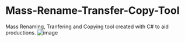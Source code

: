 # Mass-Rename-Transfer-Copy-Tool
 Mass Renaming, Tranfering and Copying tool created with C# to aid productions.
![image](https://user-images.githubusercontent.com/57574585/209544412-d22ad271-cea4-49a4-8c06-1135728386fb.png)
